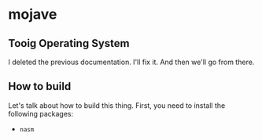 # mojave

## Tooig Operating System

I deleted the previous documentation. I'll fix it. And then we'll go from there.

## How to build

Let's talk about how to build this thing. First, you need to install the following packages:

- `nasm`


